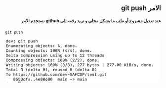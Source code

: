 ## <div dir = rtl >   الامر git push </dir > 

#### <div dir = rtl >  عند تعديل مشروع أو ملف ما بشكل محلي و نريد رفعه إلى github نستخدم الامر   </dir > 

<div dir="ltr" align="left">

`git push` 
</div>

![alt text](push.jpg)